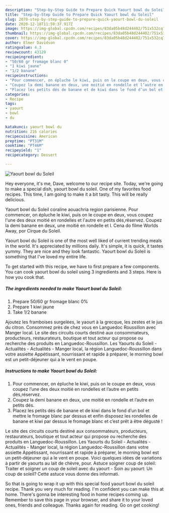 ```yaml
---
description: "Step-by-Step Guide to Prepare Quick Yaourt bowl du Soleil"
title: "Step-by-Step Guide to Prepare Quick Yaourt bowl du Soleil"
slug: 2078-step-by-step-guide-to-prepare-quick-yaourt-bowl-du-soleil
date: 2020-12-18T11:59:37.917Z
image: https://img-global.cpcdn.com/recipes/83da05b48d244402/751x532cq70/yaourt-bowl-du-soleil-photo-principale-de-la-recette.jpg
thumbnail: https://img-global.cpcdn.com/recipes/83da05b48d244402/751x532cq70/yaourt-bowl-du-soleil-photo-principale-de-la-recette.jpg
cover: https://img-global.cpcdn.com/recipes/83da05b48d244402/751x532cq70/yaourt-bowl-du-soleil-photo-principale-de-la-recette.jpg
author: Elmer Davidson
ratingvalue: 4.3
reviewcount: 43129
recipeingredient:
- "50/60 gr fromage blanc 0"
- "1 kiwi jaune"
- "1/2 banane"
recipeinstructions:
- "Pour commencer, on épluche le kiwi, puis on le coupe en deux, vous coupez l’une des deux moitié en rondelles et l’autre en petits dés,réservez."
- "Coupez la demi banane en deux, une moitié en rondelle et l’autre en petits dés."
- "Placez les petits dés de banane et de kiwi dans le fond d’un bol et mettre le fromage blanc par dessus et enfin disposez les rondelles de banane et kiwi par dessus le fromage blanc et c’est prêt à être dégusté !"
categories:
- Recipe
tags:
- yaourt
- bowl
- du

katakunci: yaourt bowl du 
nutrition: 216 calories
recipecuisine: American
preptime: "PT31M"
cooktime: "PT46M"
recipeyield: "1"
recipecategory: Dessert

---
```



![Yaourt bowl du Soleil](https://img-global.cpcdn.com/recipes/83da05b48d244402/751x532cq70/yaourt-bowl-du-soleil-photo-principale-de-la-recette.jpg)

Hey everyone, it's me, Dave, welcome to our recipe site. Today, we're going to make a special dish, yaourt bowl du soleil. One of my favorites food recipes. This time, I am going to make it a bit tasty. This will be really delicious.

Yaourt bowl du Soleil coraline aouachria region parisienne. Pour commencer, on épluche le kiwi, puis on le coupe en deux, vous coupez l&#39;une des deux moitié en rondelles et l&#39;autre en petits dés,réservez. Coupez la demi banane en deux, une moitié en rondelle et l. Cena do filme Worlds Away, por Cirque du Soleil.

Yaourt bowl du Soleil is one of the most well liked of current trending meals in the world. It's appreciated by millions daily. It's simple, it is quick, it tastes yummy. They are nice and they look fantastic. Yaourt bowl du Soleil is something that I've loved my entire life.


To get started with this recipe, we have to first prepare a few components. You can cook yaourt bowl du soleil using 3 ingredients and 3 steps. Here is how you cook that.

<!--inarticleads1-->

##### The ingredients needed to make Yaourt bowl du Soleil:

1. Prepare 50/60 gr fromage blanc 0%
1. Prepare 1 kiwi jaune
1. Take 1/2 banane


Ajoutez les framboises surgelées, le yaourt à la grecque, les zestes et le jus du citron. Consommez près de chez vous en Languedoc Roussillon avec Manger local. Le site des circuits courts destiné aux consommateurs, producteurs, restaurateurs, boutique et tout acteur qui propose ou recherche des produits en Languedoc-Roussillon. Les Yaourts du Soleil - Actualités - Actualités - Manger local, la région Languedoc-Roussillon dans votre assiette Appétissant, nourrissant et rapide à préparer, le morning bowl est un petit-déjeuner qui a le vent en poupe. 

<!--inarticleads2-->

##### Instructions to make Yaourt bowl du Soleil:

1. Pour commencer, on épluche le kiwi, puis on le coupe en deux, vous coupez l’une des deux moitié en rondelles et l’autre en petits dés,réservez.
1. Coupez la demi banane en deux, une moitié en rondelle et l’autre en petits dés.
1. Placez les petits dés de banane et de kiwi dans le fond d’un bol et mettre le fromage blanc par dessus et enfin disposez les rondelles de banane et kiwi par dessus le fromage blanc et c’est prêt à être dégusté !


Le site des circuits courts destiné aux consommateurs, producteurs, restaurateurs, boutique et tout acteur qui propose ou recherche des produits en Languedoc-Roussillon. Les Yaourts du Soleil - Actualités - Actualités - Manger local, la région Languedoc-Roussillon dans votre assiette Appétissant, nourrissant et rapide à préparer, le morning bowl est un petit-déjeuner qui a le vent en poupe. Voici quelques idées de variations à partir de yaourts au lait de chèvre, pour. Astuce soigner coup de soleil: Traiter et soigner un coup de soleil avec du yaourt - Soin au yaourt: Un coup de soleil? Cette astuce vous donne des informati. 

So that is going to wrap it up with this special food yaourt bowl du soleil recipe. Thank you very much for reading. I'm confident you can make this at home. There's gonna be interesting food in home recipes coming up. Remember to save this page in your browser, and share it to your loved ones, friends and colleague. Thanks again for reading. Go on get cooking!
